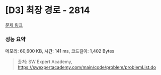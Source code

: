 # [D3] 최장 경로 - 2814 

[문제 링크](https://swexpertacademy.com/main/code/problem/problemDetail.do?contestProbId=AV7GOPPaAeMDFAXB) 

### 성능 요약

메모리: 60,600 KB, 시간: 141 ms, 코드길이: 1,402 Bytes



> 출처: SW Expert Academy, https://swexpertacademy.com/main/code/problem/problemList.do